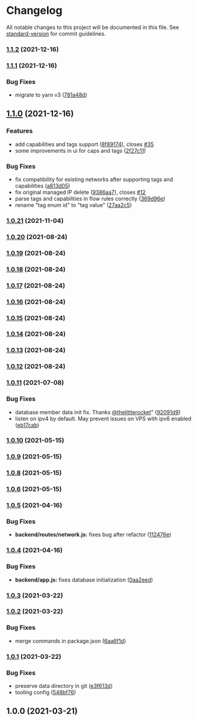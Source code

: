 # Changelog

All notable changes to this project will be documented in this file. See [standard-version](https://github.com/conventional-changelog/standard-version) for commit guidelines.

### [1.1.2](https://github.com/dec0dOS/zero-ui/compare/v1.1.1...v1.1.2) (2021-12-16)

### [1.1.1](https://github.com/dec0dOS/zero-ui/compare/v1.1.0...v1.1.1) (2021-12-16)

### Bug Fixes

- migrate to yarn v3 ([781a48d](https://github.com/dec0dOS/zero-ui/commit/781a48d341bf386cfbc917c78789f802227bfdef))

## [1.1.0](https://github.com/dec0dOS/zero-ui/compare/v1.0.21...v1.1.0) (2021-12-16)

### Features

- add capabilities and tags support ([8f89174](https://github.com/dec0dOS/zero-ui/commit/8f891747d6d98c0957405954f50c5bab5d2f9551)), closes [#35](https://github.com/dec0dOS/zero-ui/issues/35)
- some improvements in ui for caps and tags ([2f27c11](https://github.com/dec0dOS/zero-ui/commit/2f27c112ea2e05f8ca6de8219179d51261ab721f))

### Bug Fixes

- fix compatibility for existing networks after supporting tags and capabilities ([a813d05](https://github.com/dec0dOS/zero-ui/commit/a813d05b3c2c2c286ae1df860eca209215347ce0))
- fix original managed IP delete ([9386aa7](https://github.com/dec0dOS/zero-ui/commit/9386aa724b67019e0783691f611fc08877cbfe85)), closes [#12](https://github.com/dec0dOS/zero-ui/issues/12)
- parse tags and capabilities in flow rules correctly ([369d96e](https://github.com/dec0dOS/zero-ui/commit/369d96e50ab523c85123e6d783c44d012e7756ed))
- rename "tag enum id" to "tag value" ([27aa2c5](https://github.com/dec0dOS/zero-ui/commit/27aa2c5d47d99c329d1e80b60a08307e30239db1))

### [1.0.21](https://github.com/dec0dOS/zero-ui/compare/v1.0.20...v1.0.21) (2021-11-04)

### [1.0.20](https://github.com/dec0dOS/zero-ui/compare/v1.0.19...v1.0.20) (2021-08-24)

### [1.0.19](https://github.com/dec0dOS/zero-ui/compare/v1.0.18...v1.0.19) (2021-08-24)

### [1.0.18](https://github.com/dec0dOS/zero-ui/compare/v1.0.17...v1.0.18) (2021-08-24)

### [1.0.17](https://github.com/dec0dOS/zero-ui/compare/v1.0.16...v1.0.17) (2021-08-24)

### [1.0.16](https://github.com/dec0dOS/zero-ui/compare/v1.0.15...v1.0.16) (2021-08-24)

### [1.0.15](https://github.com/dec0dOS/zero-ui/compare/v1.0.14...v1.0.15) (2021-08-24)

### [1.0.14](https://github.com/dec0dOS/zero-ui/compare/v1.0.13...v1.0.14) (2021-08-24)

### [1.0.13](https://github.com/dec0dOS/zero-ui/compare/v1.0.12...v1.0.13) (2021-08-24)

### [1.0.12](https://github.com/dec0dOS/zero-ui/compare/v1.0.11...v1.0.12) (2021-08-24)

### [1.0.11](https://github.com/dec0dOS/zero-ui/compare/v1.0.10...v1.0.11) (2021-07-08)

### Bug Fixes

- database member data init fix. Thanks [@thelittlerocket](https://github.com/thelittlerocket)" ([92091d9](https://github.com/dec0dOS/zero-ui/commit/92091d9ea52ad3d64a898d8549cd4f185dbe78eb))
- listen on ipv4 by default. May prevent issues on VPS with ipv6 enabled ([eb17cab](https://github.com/dec0dOS/zero-ui/commit/eb17cab75443edc5082146eb513615dc58d3f759))

### [1.0.10](https://github.com/dec0dOS/zero-ui/compare/v1.0.9...v1.0.10) (2021-05-15)

### [1.0.9](https://github.com/dec0dOS/zero-ui/compare/v1.0.8...v1.0.9) (2021-05-15)

### [1.0.8](https://github.com/dec0dOS/zero-ui/compare/v1.0.7...v1.0.8) (2021-05-15)

### [1.0.6](https://github.com/dec0dOS/zero-ui/compare/v1.0.5...v1.0.6) (2021-05-15)

### [1.0.5](https://github.com/dec0dOS/zero-ui/compare/v1.0.4...v1.0.5) (2021-04-16)

### Bug Fixes

- **backend/routes/network.js:** fixes bug after refactor ([112476e](https://github.com/dec0dOS/zero-ui/commit/112476e7fc2850ea7caef9c996d1b2610031395c))

### [1.0.4](https://github.com/dec0dOS/zero-ui/compare/v1.0.3...v1.0.4) (2021-04-16)

### Bug Fixes

- **backend/app.js:** fixes database initialization ([0aa2eed](https://github.com/dec0dOS/zero-ui/commit/0aa2eed17a96f97c42fa1fe953d27d1419ea91e2))

### [1.0.3](https://github.com/dec0dOS/zero-ui/compare/v1.0.2...v1.0.3) (2021-03-22)

### [1.0.2](https://github.com/dec0dOS/zero-ui/compare/v1.0.1...v1.0.2) (2021-03-22)

### Bug Fixes

- merge commands in package.json ([6aa6f1d](https://github.com/dec0dOS/zero-ui/commit/6aa6f1d69bd399e985f6a20cd2c79e51a3fd1238))

### [1.0.1](https://github.com/dec0dOS/zero-ui/compare/v1.0.0...v1.0.1) (2021-03-22)

### Bug Fixes

- preserve data directory in git ([e3f613d](https://github.com/dec0dOS/zero-ui/commit/e3f613ddeb66b6f6b55cbbfd29d88c07df00a598))
- tooling config ([548bf76](https://github.com/dec0dOS/zero-ui/commit/548bf764584cca6ba28ea6574d404d77d6ce84fb))

## 1.0.0 (2021-03-21)
